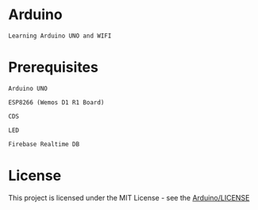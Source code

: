 # Arduino
    Learning Arduino UNO and WIFI
    
# Prerequisites
    Arduino UNO
    
    ESP8266 (Wemos D1 R1 Board)
    
    CDS
    
    LED
    
    Firebase Realtime DB
# License
This project is licensed under the MIT License - see the [Arduino/LICENSE](LICENSE)

